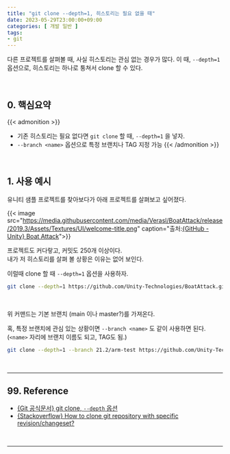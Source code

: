 ```yaml
---
title: "git clone --depth=1, 히스토리는 필요 없을 때"
date: 2023-05-29T23:00:00+09:00
categories: [ 개발 일반 ]
tags:
- git
---
```


다른 프로젝트를 살펴볼 때, 사실 히스토리는 관심 없는 경우가 많다. 이 때, `--depth=1` 옵션으로, 히스토리는 하나로 퉁쳐서 clone 할 수 있다.
<!--more-->

<br/>

## 0. 핵심요약

{{< admonition >}}
- 기존 히스토리는 필요 없다면 `git clone` 할 때, `--depth=1` 을 넣자.
- `--branch <name>` 옵션으로 특정 브랜치나 TAG 지정 가능
{{< /admonition >}}

<br/>

## 1. 사용 예시

유니티 샘플 프로젝트를 찾아보다가 아래 프로젝트를 살펴보고 싶어졌다.  

{{< image src="https://media.githubusercontent.com/media/Verasl/BoatAttack/release/2019.3/Assets/Textures/UI/welcome-title.png" caption="출처:[{GitHub - Unity} Boat Attack](https://github.com/Unity-Technologies/BoatAttack)">}}

프로젝트도 커다랗고, 커밋도 250개 이상이다.  
내가 저 히스토리를 살펴 볼 상황은 이유는 없어 보인다.  

이럴때 clone 할 때 `--depth=1` 옵션을 사용하자.

```bash
git clone --depth=1 https://github.com/Unity-Technologies/BoatAttack.git
```

<br/>

위 커맨드는 기본 브랜치 (main 이나 master?)를 가져온다.  

혹, 특정 브랜치에 관심 있는 상황이면 `--branch <name>` 도 같이 사용하면 된다.  
(`<name>` 자리에 브랜치 이름도 되고, TAG도 됨.)

```bash
git clone --depth=1 --branch 21.2/arm-test https://github.com/Unity-Technologies/BoatAttack.git BoatAttackArmBranch
```

<br/>

---

## 99. Reference
- [{Git 공식문서} git clone, `--depth` 옵션](https://git-scm.com/docs/git-clone#Documentation/git-clone.txt---depthltdepthgt)
- [{Stackoverflow} How to clone git repository with specific revision/changeset?](https://stackoverflow.com/a/51771769)

<br/>

---
